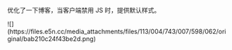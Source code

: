<p>优化了一下博客，当客户端禁用 JS 时，提供默认样式。</p>
![](https://files.e5n.cc/media_attachments/files/113/004/743/007/598/062/original/bab210c24f43be2d.png)